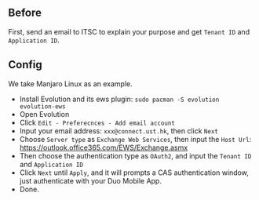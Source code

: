 ## Before

First, send an email to ITSC to explain your purpose and get ``Tenant ID`` and ``Application ID``.

## Config

We take Manjaro Linux as an example.

- Install Evolution and its ews plugin: ``sudo pacman -S evolution evolution-ews``
- Open Evolution
- Click ``Edit - Preferecnces - Add email account``
- Input your email address: ``xxx@connect.ust.hk``, then click ``Next``
- Choose ``Server type`` as ``Exchange Web Services``, then input the ``Host Url``: <https://outlook.office365.com/EWS/Exchange.asmx>
- Then choose the authentication type as ``OAuth2``, and input the ``Tenant ID`` and ``Application ID``
- Click ``Next`` until ``Apply``, and it will prompts a CAS authentication window, just authenticate with your Duo Mobile App.
- Done.

